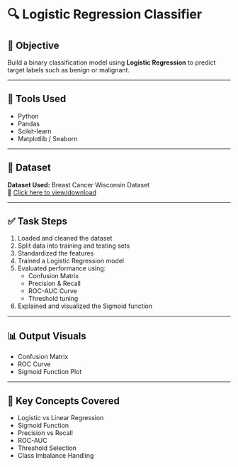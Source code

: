 # 🔍 Logistic Regression Classifier

## 📌 Objective
Build a binary classification model using **Logistic Regression** to predict target labels such as benign or malignant.

---

## 🧰 Tools Used
- Python  
- Pandas  
- Scikit-learn  
- Matplotlib / Seaborn  

---

## 📁 Dataset
**Dataset Used:** Breast Cancer Wisconsin Dataset  
📎 [Click here to view/download](https://www.kaggle.com/datasets/uciml/breast-cancer-wisconsin-data)

---

## ✅ Task Steps
1. Loaded and cleaned the dataset  
2. Split data into training and testing sets  
3. Standardized the features  
4. Trained a Logistic Regression model  
5. Evaluated performance using:
   - Confusion Matrix  
   - Precision & Recall  
   - ROC-AUC Curve  
   - Threshold tuning  
6. Explained and visualized the Sigmoid function  

---

## 📊 Output Visuals
- Confusion Matrix  
- ROC Curve  
- Sigmoid Function Plot  

---

## 💬 Key Concepts Covered
- Logistic vs Linear Regression  
- Sigmoid Function  
- Precision vs Recall  
- ROC-AUC  
- Threshold Selection  
- Class Imbalance Handling  
